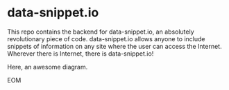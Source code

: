 # data-snippet.io #

This repo contains the backend for data-snippet.io, an absolutely revolutionary piece of code. data-snippet.io allows anyone to include snippets of information on any site where the user can access the Internet. Wherever there is Internet, there is data-snippet.io!

Here, an awesome diagram.

EOM